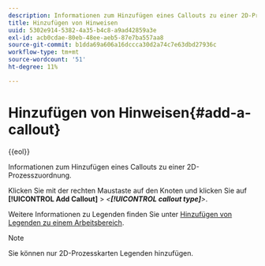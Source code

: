 ```yaml
---
description: Informationen zum Hinzufügen eines Callouts zu einer 2D-Prozesszuordnung.
title: Hinzufügen von Hinweisen
uuid: 5302e914-5382-4a35-b4c8-a9ad42859a3e
exl-id: acb0cdae-80eb-48ee-aeb5-87e7ba557aa8
source-git-commit: b1dda69a606a16dccca30d2a74c7e63dbd27936c
workflow-type: tm+mt
source-wordcount: '51'
ht-degree: 11%

---
```


# Hinzufügen von Hinweisen{#add-a-callout}

{{eol}}

Informationen zum Hinzufügen eines Callouts zu einer 2D-Prozesszuordnung.

Klicken Sie mit der rechten Maustaste auf den Knoten und klicken Sie auf **[!UICONTROL Add Callout]** > *&lt;**[!UICONTROL callout type]**>*.

Weitere Informationen zu Legenden finden Sie unter [Hinzufügen von Legenden zu einem Arbeitsbereich](../../../../home/c-get-started/c-vis/c-call-wkspc.md#concept-212b09e763044d938987b4a9c658adc0).

>[!NOTE]
>
>Sie können nur 2D-Prozesskarten Legenden hinzufügen.
